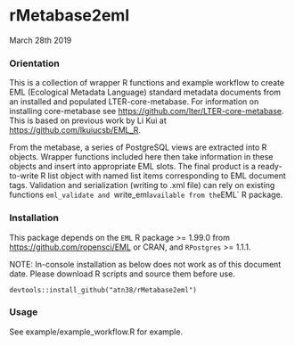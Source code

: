 # rMetabase2eml
March 28th 2019

### Orientation
This is a collection of wrapper R functions and example workflow to create EML (Ecological Metadata Language) standard metadata documents from an installed and populated LTER-core-metabase. For information on installing core-metabase see https://github.com/lter/LTER-core-metabase. This is based on previous work by Li Kui at https://github.com/lkuiucsb/EML_R.

From the metabase, a series of PostgreSQL views are extracted into R objects. Wrapper functions included here then take information in these objects and insert into appropriate EML slots. The final product is a ready-to-write R list object with named list items corresponding to EML document tags. Validation and serialization (writing to .xml file) can rely on existing functions `eml_validate and `write_eml` available from the `EML` R package. 

### Installation

This package depends on the `EML` R package >= 1.99.0 from https://github.com/ropensci/EML or CRAN, and `RPostgres` >= 1.1.1.

NOTE: In-console installation as below does not work as of this document date. Please download R scripts and source them before use. 

```
devtools::install_github("atn38/rMetabase2eml")
```

### Usage
See example/example_workflow.R for example.